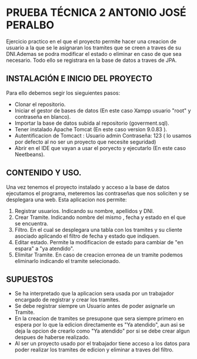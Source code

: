# PRUEBA TÉCNICA 2 ANTONIO JOSÉ PERALBO
Ejercicio practico en el que el proyecto permite hacer una creacion de usuario a la que se le asignaran los tramites que se creen a traves de su DNI.Ademas se podra modificar el estado o eliminar en caso de que sea necesario.
Todo ello se registrara en la base de datos a traves de JPA.
## INSTALACIÓN E INICIO DEL PROYECTO
Para ello debemos segir los sieguientes pasos:
- Clonar el repositorio.
- Iniciar el gestor de bases de datos (En este caso Xampp usuario "root" y contraseña en blanco).
- Importar la base de datos subida al repositorio (goverment.sql).
- Tener instalado Apache Tomcat (En este caso version 9.0.83 ).
- Autentificacion de Tomcact : Usuario admin Contraseña: 123 ( lo usamos por defecto al no ser un proyecto que necesite seguridad)
- Abrir en el IDE que vayan a usar el poryecto y ejecutarlo (En este caso Neetbeans).
## CONTENIDO Y USO.
Una vez tenemos el proyecto instalado y acceso a la base de datos ejecutamos el programa, meteremos las contraseñas que nos soliciten y se desplegara una web.
Esta aplicacion nos permite: 
1. Registrar usuarios. Indicando su nombre, apellidos y DNI.
2. Crear Tramite. Indicando nombre del mismo , fecha y estado en el que se encuentra.
3. Filtro. En el cual se desplegara una tabla con los tramites y su cliente asociado aplicando el filtro de fecha y estado que indiquen.
4. Editar estado. Permite la modificacion de estado para cambiar de "en espara" a "ya atendido".
5. Elimitar Tramite. En caso de creacion erronea de un tramite podemos eliminarlo indicando el tramite selecionado.
     
## SUPUESTOS
  - Se ha interpretado que la aplicacion sera usada por un trabajador encargado de registrar y crear los tramites.
  - Se debe registrar siempre un Usuario antes de poder asignarle un Tramite.
  - En la creacion de tramites se presupone que sera siempre primero en espera por lo que la edicion directamente es "Ya atendido", aun asi se deja la opcion de crearlo como "Ya atendido" por si se debe crear algun despues de haberse realizado.
  - Al ser un proyecto usado por el trabajador tiene acceso a los datos para poder realizar los tramites de edicion y eliminar a traves del filtro. 
